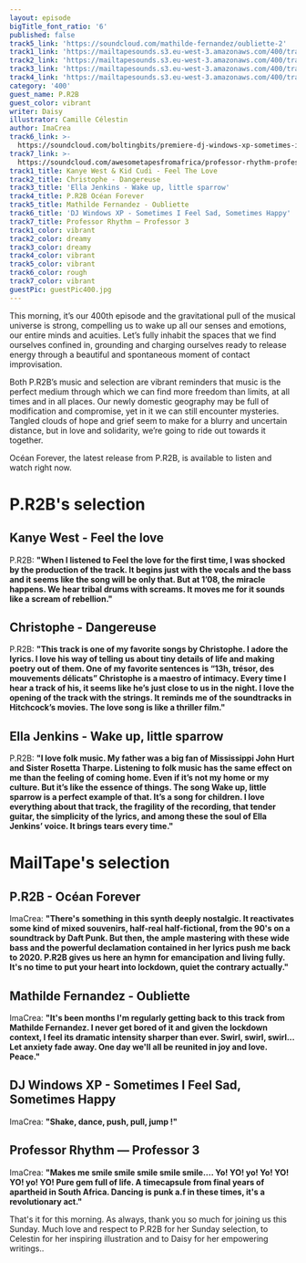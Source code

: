```yaml
---
layout: episode
bigTitle_font_ratio: '6'
published: false
track5_link: 'https://soundcloud.com/mathilde-fernandez/oubliette-2'
track1_link: 'https://mailtapesounds.s3.eu-west-3.amazonaws.com/400/track1.mp3'
track2_link: 'https://mailtapesounds.s3.eu-west-3.amazonaws.com/400/track2.mp3'
track3_link: 'https://mailtapesounds.s3.eu-west-3.amazonaws.com/400/track3.mp3'
track4_link: 'https://mailtapesounds.s3.eu-west-3.amazonaws.com/400/track4.mp3'
category: '400'
guest_name: P.R2B
guest_color: vibrant
writer: Daisy
illustrator: Camille Célestin
author: ImaCrea
track6_link: >-
  https://soundcloud.com/boltingbits/premiere-dj-windows-xp-sometimes-i-feel-sad-sometimes-happy
track7_link: >-
  https://soundcloud.com/awesometapesfromafrica/professor-rhythm-professor-3-coming-out-1-june
track1_title: Kanye West & Kid Cudi - Feel The Love
track2_title: Christophe - Dangereuse
track3_title: 'Ella Jenkins - Wake up, little sparrow'
track4_title: P.R2B Océan Forever
track5_title: Mathilde Fernandez - Oubliette
track6_title: 'DJ Windows XP - Sometimes I Feel Sad, Sometimes Happy'
track7_title: Professor Rhythm — Professor 3
track1_color: vibrant
track2_color: dreamy
track3_color: dreamy
track4_color: vibrant
track5_color: vibrant
track6_color: rough
track7_color: vibrant
guestPic: guestPic400.jpg
---
```

<p id="introduction">This morning, it’s our 400th episode and the gravitational pull of the musical universe is strong, compelling us to wake up all our senses and emotions, our entire minds and acuities. Let’s fully inhabit the spaces that we find ourselves confined in, grounding and charging ourselves ready to release energy through a beautiful and spontaneous moment of contact improvisation.

Both P.R2B’s music and selection are vibrant reminders that music is the perfect medium through which we can find more freedom than limits, at all times and in all places. Our newly domestic geography may be full of modification and compromise, yet in it we can still encounter mysteries. Tangled clouds of hope and grief seem to make for a blurry and uncertain distance, but in love and solidarity, we’re going to ride out towards it together.

Océan Forever, the latest release from P.R2B, is available to listen and watch right now.
</p>


# P.R2B's selection

## Kanye West - Feel the love

P.R2B: **"**When I listened to Feel the love for the first time, I was shocked by the production of the track.
It begins just with the vocals and the bass and it seems like the song will be only that. But at 1’08, the miracle happens. We hear tribal drums with screams. It moves me for it sounds like a scream of rebellion.**"**

## Christophe - Dangereuse

P.R2B: **"**This track is one of my favorite songs by Christophe. I adore the lyrics. I love his way of telling us about tiny details of life and making poetry out of them.
One of my favorite sentences is “13h, trésor, des mouvements délicats”
Christophe is a maestro of intimacy. Every time I hear a track of his, it seems like he’s just close to us in the night.
I love the opening of the track with the strings. It reminds me of the soundtracks in Hitchcock’s movies. The love song is like a thriller film.**"**

## Ella Jenkins - Wake up, little sparrow

P.R2B: **"**I love folk music. My father was a big fan of Mississippi John Hurt and Sister Rosetta Tharpe.
Listening to folk music has the same effect on me than the feeling of coming home. Even if it’s not my home or my culture. But it’s like the essence of things.
The song Wake up, little sparrow is a perfect example of that. It’s a song for children. I love everything about that track, the fragility of the recording, that tender guitar, the simplicity of the lyrics, and among these the soul of Ella Jenkins’ voice. It brings tears every time.**"**

# MailTape's selection

## P.R2B - Océan Forever
ImaCrea: **"**There's something in this synth deeply nostalgic. It reactivates some kind of mixed souvenirs, half-real half-fictional, from the 90's on a soundtrack by Daft Punk. But then, the ample mastering with these wide bass and the powerful declamation contained in her lyrics push me back to 2020. P.R2B gives us here an hymn for emancipation and living fully. It's no time to put your heart into lockdown, quiet the contrary actually.**"**

## Mathilde Fernandez - Oubliette
ImaCrea: **"**It's been months I'm regularly getting back to this track from Mathilde Fernandez. I never get bored of it and given the lockdown context, I feel its dramatic intensity sharper than ever. Swirl, swirl, swirl... Let anxiety fade away. One day we'll all be reunited in joy and love. Peace.**"**

## DJ Windows XP - Sometimes I Feel Sad, Sometimes Happy
ImaCrea: **"**Shake, dance, push, pull, jump !**"**

## Professor Rhythm — Professor 3
ImaCrea: **"**Makes me smile smile smile smile smile.... Yo! YO! yo! Yo! YO! YO! yo! YO! Pure gem full of life. A timecapsule from final years of apartheid in South Africa. Dancing is punk a.f in these times, it's a revolutionary act.**"**


<p id="outroduction">That's it for this morning. As always, thank you so much for joining us this Sunday. Much love and respect to P.R2B for her Sunday selection, to Celestin for her inspiring illustration and to Daisy for her empowering writings..</p>
